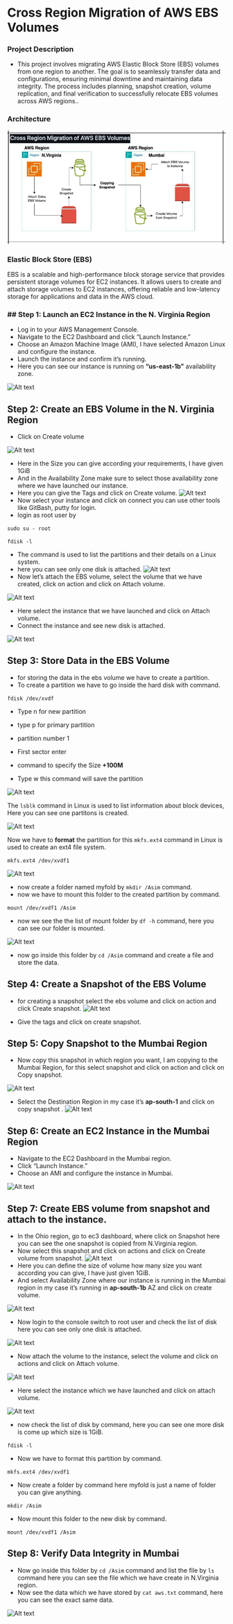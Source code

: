 

# Cross Region Migration of AWS EBS Volumes

### Project Description

* This project involves migrating AWS Elastic Block Store (EBS) volumes from one region to another. The goal is to seamlessly transfer data and configurations, ensuring minimal downtime and maintaining data integrity. The process includes planning, snapshot creation, volume replication, and final verification to successfully relocate EBS volumes across AWS regions..

### Architecture

![Comming Soon](https://github.com/asimar007/Cross-Region-Migration-of-AWS-EBS-Volumes/blob/main/Screenshot/Cross-Region.jpg?raw=true)

### Elastic Block Store (EBS) 
EBS is a scalable and high-performance block storage service that provides persistent storage volumes for EC2 instances. It allows users to create and attach storage volumes to EC2 instances, offering reliable and low-latency storage for applications and data in the AWS cloud.

### ## Step 1: Launch an EC2 Instance in the N. Virginia Region
-   Log in to your AWS Management Console.
-   Navigate to the EC2 Dashboard and click “Launch Instance.”
-   Choose an Amazon Machine Image (AMI), I have selected Amazon Linux and configure the instance.
-   Launch the instance and confirm it’s running.
-   Here you can see our instance is running on  **“us-east-1b”** availability zone.

![Alt text](https://github.com/asimar007/Moving-AWS-EBS-Volumes-from-one-Region-to-Another-Regions/blob/main/Screenshot/1.png?raw=true)

## **Step 2: Create an EBS Volume in the N. Virginia Region**

-   Click on Create volume

![Alt text](https://github.com/asimar007/Moving-AWS-EBS-Volumes-from-one-Region-to-Another-Regions/blob/main/Screenshot/2.png?raw=true)
-   Here in the Size you can give according your requirements, I have given 1GiB
-   And in the Availability Zone make sure to select those availability zone where we have launched our instance.
-   Here you can give the Tags and click on Create volume.
![Alt text](https://github.com/asimar007/Moving-AWS-EBS-Volumes-from-one-Region-to-Another-Regions/blob/main/Screenshot/3.png?raw=true)
-   Now select your instance and click on connect you can use other tools like GitBash, putty for login.
-   login as root user by  
```
sudo su - root 
```  
```
fdisk -l
```  
-  The command is used to list the partitions and their details on a Linux system.
-   here you can see only one disk is attached.
![Alt text](https://github.com/asimar007/Moving-AWS-EBS-Volumes-from-one-Region-to-Another-Regions/blob/main/Screenshot/4.png?raw=true)
-   Now let’s attach the EBS volume, select the volume that we have created, click on action and click on Attach volume.

![Alt text](https://github.com/asimar007/Moving-AWS-EBS-Volumes-from-one-Region-to-Another-Regions/blob/main/Screenshot/5.png?raw=true)

-   Here select the instance that we have launched and click on Attach volume.
-   Connect the instance and see new disk is attached.

![Alt text](https://github.com/asimar007/Moving-AWS-EBS-Volumes-from-one-Region-to-Another-Regions/blob/main/Screenshot/6.png?raw=true)

## Step 3: Store Data in the EBS Volume

-   for storing the data in the ebs volume we have to create a partition.
-   To create a partition we have to go inside the hard disk with  command.
```
fdisk /dev/xvdf
```

- Type n for new partition 
-  type p for primary partition 
-  partition number 1
- First sector enter
- command to specify the Size  **+100M**

- Type w this command will save the partition

![Alt text](https://github.com/asimar007/Moving-AWS-EBS-Volumes-from-one-Region-to-Another-Regions/blob/main/Screenshot/7.png?raw=true)

The `lsblk` command in Linux is used to list information about block devices, Here you can see one partitons is created.

![Alt text](https://github.com/asimar007/Moving-AWS-EBS-Volumes-from-one-Region-to-Another-Regions/blob/main/Screenshot/8.png?raw=true)

Now we have to **format** the partition for this `mkfs.ext4` command in Linux is used to create an ext4 file system.
```
mkfs.ext4 /dev/xvdf1
```
![Alt text](https://github.com/asimar007/Moving-AWS-EBS-Volumes-from-one-Region-to-Another-Regions/blob/main/Screenshot/9.png?raw=true)

-   now create a folder named myfold by  `mkdir /Asim`  command.
-   now we have to mount this folder to the created partition by   command.
```
mount /dev/xvdf1 /Asim
```
-   now we see the the list of mount folder by  `df -h`  command, here you can see our folder is mounted.

![Alt text](https://github.com/asimar007/Moving-AWS-EBS-Volumes-from-one-Region-to-Another-Regions/blob/main/Screenshot/10.png?raw=true)

-   now go inside this folder by  `cd /Asim`  command and create a file and store the data.

## Step 4: Create a Snapshot of the EBS Volume

-   for creating a snapshot select the ebs volume and click on action and click Create snapshot.
![Alt text](https://github.com/asimar007/Moving-AWS-EBS-Volumes-from-one-Region-to-Another-Regions/blob/main/Screenshot/11.png?raw=true)

-   Give the tags and click on create snapshot.

## Step 5: Copy Snapshot to the Mumbai Region

-   Now copy this snapshot in which region you want, I am copying to the Mumbai Region, for this select snapshot and click on action and click on Copy snapshot.

![Alt text](https://github.com/asimar007/Moving-AWS-EBS-Volumes-from-one-Region-to-Another-Regions/blob/main/Screenshot/12.png?raw=true)

-   Select the Destination Region in my case it’s  **ap-south-1** and click on copy snapshot .
![Alt text](https://github.com/asimar007/Moving-AWS-EBS-Volumes-from-one-Region-to-Another-Regions/blob/main/Screenshot/13.png?raw=true)

## Step 6: Create an EC2 Instance in the Mumbai Region

-   Navigate to the EC2 Dashboard in the Mumbai region.
-   Click “Launch Instance.”
-   Choose an AMI and configure the instance in Mumbai.

![Alt text](https://github.com/asimar007/Moving-AWS-EBS-Volumes-from-one-Region-to-Another-Regions/blob/main/Screenshot/14.png?raw=true)

## Step 7: Create EBS volume from snapshot and attach to the instance.

-   In the Ohio region, go to ec3 dashboard, where click on Snapshot here you can see the one snapshot is copied from N.Virginia region.
-   Now select this snapshot and click on actions and click on Create volume from snapshot.
![Alt text](https://github.com/asimar007/Moving-AWS-EBS-Volumes-from-one-Region-to-Another-Regions/blob/main/Screenshot/15.png?raw=true)
-   Here you can define the size of volume how many size you want according you can give, I have just given 1GiB.
-   And select Availability Zone where our instance is running in the Mumbai region in my case it’s running in  **ap-south-1b** AZ and click on create volume.

![Alt text](https://github.com/asimar007/Moving-AWS-EBS-Volumes-from-one-Region-to-Another-Regions/blob/main/Screenshot/16.png?raw=true)
-   Now login to the console switch to root user and check the list of disk here you can see only one disk is attached.

![Alt text](https://github.com/asimar007/Moving-AWS-EBS-Volumes-from-one-Region-to-Another-Regions/blob/main/Screenshot/17.png?raw=true)
-   Now attach the volume to the instance, select the volume and click on actions and click on Attach volume.

![Alt text](https://github.com/asimar007/Moving-AWS-EBS-Volumes-from-one-Region-to-Another-Regions/blob/main/Screenshot/18.png?raw=true)

-   Here select the instance which we have launched and click on attach volume.

![Alt text](https://github.com/asimar007/Moving-AWS-EBS-Volumes-from-one-Region-to-Another-Regions/blob/main/Screenshot/19.png?raw=true)

-   now check the list of disk by  command, here you can see one more disk is come up which size is 1GiB.
```
fdisk -l
```

-   Now we have to format this partition by  command.
```
mkfs.ext4 /dev/xvdf1
```
-   Now create a folder by  command here myfold is just a name of folder you can give anything.
```
mkdir /Asim
```
-   Now mount this folder to the new disk by  command.
```
mount /dev/xvdf1 /Asim
```
## Step 8: Verify Data Integrity in Mumbai

-   Now go inside this folder by  `cd /Asim`  command and list the file by  `ls`  command here you can see the file which we have create in N.Virginia region.
-   Now see the data which we have stored by  `cat aws.txt`  command, here you can see the exact same data.


![Alt text](https://github.com/asimar007/Moving-AWS-EBS-Volumes-from-one-Region-to-Another-Regions/blob/main/Screenshot/21.png?raw=true)

